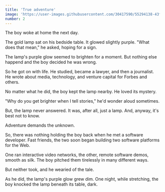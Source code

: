 ```yaml
---
title: 'True adventure'
image: 'https://user-images.githubusercontent.com/30417590/55294138-43f3dd80-53cc-11e9-96c2-3c7f2977c24a.jpg'
number: 2
---
```


The boy woke at home the next day. 

The gold lamp sat on his bedside table. It glowed slightly purple. "What does that mean," he asked, hoping for a sign.

The lamp's purple glow seemed to brighten for a moment. But nothing else happend and the boy decided he was wrong. 

So he got on with life. He studied, became a lawyer, and then a journalist. He wrote about media, technology, and venture capital for Forbes and others.

No matter what he did, the boy kept the lamp nearby. He loved its mystery. 

"Why do you get brighter when I tell stories," he'd wonder aloud sometimes.

But, the lamp never answered. It was, after all, just a lamp. And, anyway, it's best not to know. 

Adventure demands the unknown. 

So, there was nothing holding the boy back when he met a software developer. Fast friends, the two soon began building two software platforms for the Web. 

One ran interactive video networks, the other, remote software demos, smooth as silk. The boy pitched them tirelessly in many different ways. 

But neither took, and he wearied of the tale. 

As he did, the lamp's purple glow grew dim. One night, while stretching, the boy knocked the lamp beneath its table, dark.